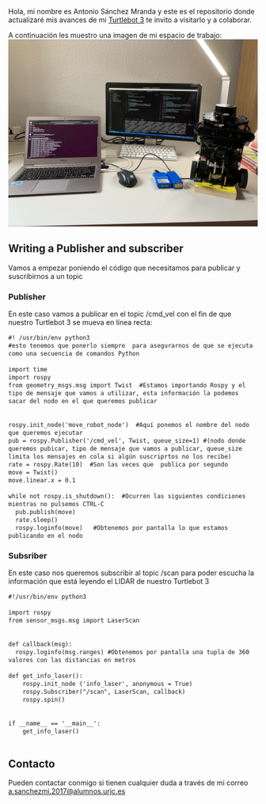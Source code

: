 
Hola, mi nombre es Antonio Sánchez Mranda y este es el repositorio donde actualizaré mis avances de mi [Turtlebot 3](https://github.com/asanchezmi2017/hello-world) te invito a visitarlo y a colaborar.

A continuación les muestro una imagen de mi espacio de trabajo: ![ESpacio de Trabajo](https://github.com/asanchezmi2017/asanchezmi2017.github.io/blob/gh-pages/IMG_3592.jpg)


## Writing a Publisher and subscriber 

Vamos a empezar poniendo el código que necesitamos para publicar y suscribirnos a un topic

### Publisher
En este caso vamos a publicar en el topic /cmd_vel con el fin de que nuestro Turtlebot 3 se mueva en línea recta:
```
#! /usr/bin/env python3   
#esto tenemos que ponerlo siempre  para asegurarnos de que se ejecuta como una secuencia de comandos Python

import time
import rospy
from geometry_msgs.msg import Twist  #Estamos importando Rospy y el tipo de mensaje que vamos a utilizar, esta información la podemos sacar del nodo en el que queremos publicar


rospy.init_node('move_robot_node')  #Aquí ponemos el nombre del nodo que queremos ejecutar
pub = rospy.Publisher('/cmd_vel', Twist, queue_size=1) #(nodo donde queremos pubicar, tipo de mensaje que vamos a publicar, queue_size limita los mensajes en cola si algún suscriprtos no los recibe)
rate = rospy.Rate(10)  #Son las veces que  publica por segundo 
move = Twist()
move.linear.x = 0.1

while not rospy.is_shutdown():  #Ocurren las siguientes condiciones mientras no pulsemos CTRL-C
  pub.publish(move) 
  rate.sleep()
  rospy.loginfo(move)	#Obtenemos por pantalla lo que estamos publicando en el nodo
```

### Subsriber
En este caso nos queremos subscribir al topic /scan para poder escucha la información que está leyendo el LIDAR de nuestro Turtlebot 3
```
#!/usr/bin/env python3

import rospy 
from sensor_msgs.msg import LaserScan


def callback(msg):
  rospy.loginfo(msg.ranges) #Obtenemos por pantalla una tupla de 360 valores con las distancias en metros

def get_info_laser():
	rospy.init_node ('info_laser', anonymous = True)
	rospy.Subscriber("/scan", LaserScan, callback)
	rospy.spin()
	

if __name__ == '__main__':
    get_info_laser()	
    
```



## Contacto
Pueden contactar conmigo si tienen cualquier duda a través de mi correo a.sanchezmi.2017@alumnos.urjc.es

